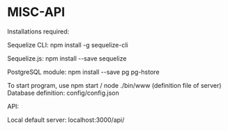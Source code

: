 # MISC-API
Installations required:

Sequelize CLI:
npm install -g sequelize-cli

Sequelize.js:
npm install --save sequelize

PostgreSQL module:
npm install --save pg pg-hstore

To start program, use npm start / node ./bin/www (definition file of server)
Database definition: config/config.json

API:

Local default server: localhost:3000/api/
